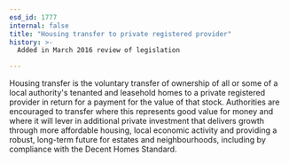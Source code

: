 ```yaml
---
esd_id: 1777
internal: false
title: "Housing transfer to private registered provider"
history: >-
  Added in March 2016 review of legislation

---
```


Housing transfer is the voluntary transfer of ownership of all or some of a local authority's tenanted and leasehold homes to a private registered provider in return for a payment for the value of that stock.  Authorities are encouraged to transfer where this represents good value for money and where it will lever in additional private investment that delivers growth through more affordable housing, local economic activity and providing a robust, long-term future for estates and neighbourhoods, including by compliance with the Decent Homes Standard.

